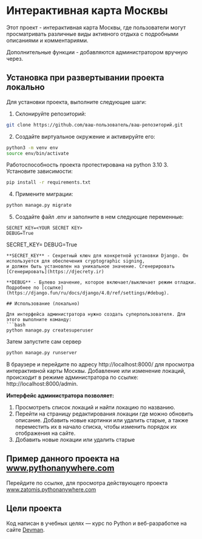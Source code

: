 # Интерактивная карта Москвы

Этот проект - интерактивная карта Москвы, где пользователи могут просматривать различные виды
активного отдыха с подробными описаниями и комментариями. 

Дополнительные функции - добавляются администратором вручную через.

## Установка при развертывании проекта локально

Для установки проекта, выполните следующие шаги:

1. Склонируйте репозиторий:
```bash
git clone https://github.com/ваш-пользователь/ваш-репозиторий.git
```
2. Создайте виртуальное окружение и активируйте его:
```bash
python3 -m venv env
source env/bin/activate
```
Работоспособность проекта протестирована на python 3.10
3. Установите зависимости:
```bash
pip install -r requirements.txt
```
4. Примените миграции:
```bash
python manage.py migrate
```
5. Создайте файл .env и заполните в нем следующие переменные:
```
SECRET_KEY=<YOUR SECRET KEY>
DEBUG=True
```
SECRET_KEY=<YOUR SECRET KEY>
DEBUG=True
```
**SECRET_KEY** - Секретный ключ для конкретной установки Django. Он используется для обеспечения cryptographic signing,
и должен быть установлен на уникальное значение. Сгенерировать [Сгенерировать](https://djecrety.ir)

**DEBUG** - Булево значение, которое включает/выключает режим отладки. 
Подробнее по [ссылке](https://django.fun/ru/docs/django/4.0/ref/settings/#debug).

## Использование (локально)

Для интерфейса администратора нужно создать суперпользователя. Для этого выполните команду:
```bash
python manage.py createsuperuser
```
Затем запустите сам сервер
```bash
python manage.py runserver
```
В браузере и перейдите по адресу http://localhost:8000/ для просмотра интерактивной карты Москвы.
Добавление или изменение локаций, происходит в режиме администратора по ссылке: http://localhost:8000/admin.

**Интерфейс администратора позволяет:**

1. Просмотреть список локаций и найти локацию по названию.
2. Перейти на страницу редактирования локации где можно обновить описание. Добавить новые картинки или удалить старые, а также переместить их в начало списка, чтобы изменить порядок их отображения на сайте.
3. Добавить новые локации или удалить старые

## Пример данного проекта на www.pythonanywhere.com
Перейдите по ссылке, для просмотра действующего проекта 
www.zatomis.pythonanywhere.com


## Цели проекта

Код написан в учебных целях — курс по Python и веб-разработке на сайте [Devman](https://dvmn.org).
